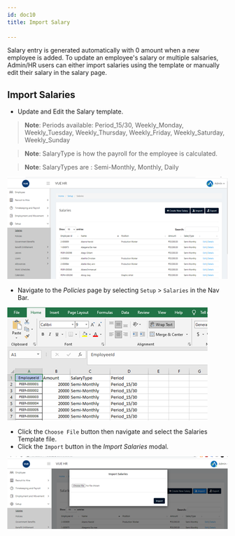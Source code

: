 ```yaml
---
id: doc10
title: Import Salary

---
```


Salary entry is generated automatically with 0 amount when a new employee is added.
To update an employee's salary or multiple salsaries, Admin/HR users can either import salaries using the template or manually edit their salary in the salary page.


## Import Salaries 

* Update and Edit the Salary template.

> **Note**: Periods available: Period_15/30, Weekly_Monday, Weekly_Tuesday, Weekly_Thursday, Weekly_Friday, Weekly_Saturday, Weekly_Sunday

> **Note**: SalaryType is how the payroll for the employee is calculated.

> **Note**: SalaryTypes are : Semi-Monthly, Monthly, Daily

![alt-text](assets/Picture13.png)

* Navigate to the _Policies_ page by selecting `Setup` > `Salaries` in the Nav Bar.

![alt-text](assets/Picture14.png)

* Click the `Choose File` button then navigate and select the Salaries Template file.
* Click the `Import` button in the _Import Salaries_ modal.

![alt-text](assets/Picture15.png)

<!-- **Bold** _italic_ `code` [Links](#url)

> Donec sit amet nisl. Aliquam semper ipsum sit amet velit. Suspendisse
> id sem consectetuer libero luctus adipiscing.

* Hey
* Ho
* Let's Go -->
